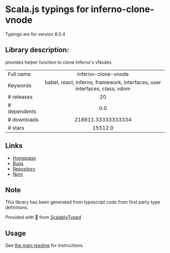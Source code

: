 
# Scala.js typings for inferno-clone-vnode

Typings are for version 8.0.4

## Library description:
provides helper function to clone Inferno's vNodes

|                    |                 |
| ------------------ | :-------------: |
| Full name          | inferno-clone-vnode |
| Keywords           | babel, react, inferno, framework, interfaces, user interfaces, class, vdom |
| # releases         | 20 |
| # dependents       | 0.0 |
| # downloads        | 218911.33333333334 |
| # stars            | 15512.0 |

## Links
- [Homepage](https://github.com/infernojs/inferno#readme)
- [Bugs](https://github.com/infernojs/inferno/issues)
- [Repository](https://github.com/infernojs/inferno)
- [Npm](https://www.npmjs.com/package/inferno-clone-vnode)
    


## Note
This library has been generated from typescript code from first party type definitions.

Provided with :purple_heart: from [ScalablyTyped](https://github.com/oyvindberg/ScalablyTyped)

## Usage
See [the main readme](../../readme.md) for instructions.


